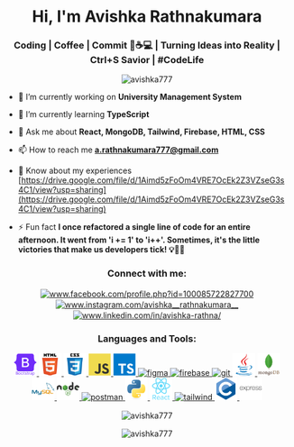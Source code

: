 <h1 align="center">Hi, I'm Avishka Rathnakumara</h1>
<h3 align="center">Coding | Coffee | Commit 🚀☕💻 | Turning Ideas into Reality | Ctrl+S Savior | #CodeLife</h3>

<p align="center"> <img src="https://komarev.com/ghpvc/?username=avishka777&label=Profile%20views&color=0e75b6&style=flat" alt="avishka777" /> </p>

- 🔭 I’m currently working on **University Management System**

- 🌱 I’m currently learning **TypeScript**

- 💬 Ask me about **React, MongoDB, Tailwind, Firebase, HTML, CSS**

- 📫 How to reach me **a.rathnakumara777@gmail.com**

- 📄 Know about my experiences [https://drive.google.com/file/d/1Aimd5zFoOm4VRE7OcEk2Z3VZseG3s4C1/view?usp=sharing](https://drive.google.com/file/d/1Aimd5zFoOm4VRE7OcEk2Z3VZseG3s4C1/view?usp=sharing)

- ⚡ Fun fact **I once refactored a single line of code for an entire afternoon. It went from 'i += 1' to 'i++'. Sometimes, it's the little victories that make us developers tick! 💡👩‍💻**

<h3 align="center">Connect with me:</h3>
<p align="center">
<a href="https://fb.com/www.facebook.com/profile.php?id=100085722827700" target="blank"><img align="center" src="https://raw.githubusercontent.com/rahuldkjain/github-profile-readme-generator/master/src/images/icons/Social/facebook.svg" alt="www.facebook.com/profile.php?id=100085722827700" height="30" width="40" /></a>
<a href="https://instagram.com/www.instagram.com/avishka__rathnakumara__" target="blank"><img align="center" src="https://raw.githubusercontent.com/rahuldkjain/github-profile-readme-generator/master/src/images/icons/Social/instagram.svg" alt="www.instagram.com/avishka__rathnakumara__" height="30" width="40" /></a>
<a href="https://linkedin.com/in/www.linkedin.com/in/avishka-rathna/" target="blank"><img align="center" src="https://raw.githubusercontent.com/rahuldkjain/github-profile-readme-generator/master/src/images/icons/Social/linked-in-alt.svg" alt="www.linkedin.com/in/avishka-rathna/" height="30" width="40" /></a>
</p>

<h3 align="center">Languages and Tools:</h3>
<p align="center"> 
<a href="https://getbootstrap.com" target="_blank" rel="noreferrer"> <img src="https://raw.githubusercontent.com/devicons/devicon/master/icons/bootstrap/bootstrap-plain-wordmark.svg" alt="bootstrap" width="40" height="40"/> </a> 
<a href="https://www.w3.org/html/" target="_blank" rel="noreferrer"> <img src="https://raw.githubusercontent.com/devicons/devicon/master/icons/html5/html5-original-wordmark.svg" alt="html5" width="40" height="40"/> </a> 
<a href="https://www.w3schools.com/css/" target="_blank" rel="noreferrer"> <img src="https://raw.githubusercontent.com/devicons/devicon/master/icons/css3/css3-original-wordmark.svg" alt="css3" width="40" height="40"/> </a> 
<a href="https://developer.mozilla.org/en-US/docs/Web/JavaScript" target="_blank" rel="noreferrer"> <img src="https://raw.githubusercontent.com/devicons/devicon/master/icons/javascript/javascript-original.svg" alt="javascript" width="40" height="40"/> </a>
<a href="https://www.typescriptlang.org/" target="_blank" rel="noreferrer"> <img src="https://raw.githubusercontent.com/devicons/devicon/master/icons/typescript/typescript-original.svg" alt="typescript" width="40" height="40"/> </a> 
<a href="https://www.figma.com/" target="_blank" rel="noreferrer"> <img src="https://www.vectorlogo.zone/logos/figma/figma-icon.svg" alt="figma" width="40" height="40"/> </a> <a href="https://firebase.google.com/" target="_blank" rel="noreferrer"> <img src="https://www.vectorlogo.zone/logos/firebase/firebase-icon.svg" alt="firebase" width="40" height="40"/> </a> 
<a href="https://git-scm.com/" target="_blank" rel="noreferrer"> <img src="https://www.vectorlogo.zone/logos/git-scm/git-scm-icon.svg" alt="git" width="40" height="40"/> </a> 
<a href="https://www.java.com" target="_blank" rel="noreferrer"> <img src="https://raw.githubusercontent.com/devicons/devicon/master/icons/java/java-original.svg" alt="java" width="40" height="40"/> </a> 
<a href="https://www.mongodb.com/" target="_blank" rel="noreferrer"> <img src="https://raw.githubusercontent.com/devicons/devicon/master/icons/mongodb/mongodb-original-wordmark.svg" alt="mongodb" width="40" height="40"/> </a> 
<a href="https://www.mysql.com/" target="_blank" rel="noreferrer"> <img src="https://raw.githubusercontent.com/devicons/devicon/master/icons/mysql/mysql-original-wordmark.svg" alt="mysql" width="40" height="40"/> </a> 
<a href="https://nodejs.org" target="_blank" rel="noreferrer"> <img src="https://raw.githubusercontent.com/devicons/devicon/master/icons/nodejs/nodejs-original-wordmark.svg" alt="nodejs" width="40" height="40"/> </a> 
<a href="https://postman.com" target="_blank" rel="noreferrer"> <img src="https://www.vectorlogo.zone/logos/getpostman/getpostman-icon.svg" alt="postman" width="40" height="40"/> </a> 
<a href="https://www.python.org" target="_blank" rel="noreferrer"> <img src="https://raw.githubusercontent.com/devicons/devicon/master/icons/python/python-original.svg" alt="python" width="40" height="40"/> </a> 
<a href="https://reactjs.org/" target="_blank" rel="noreferrer"> <img src="https://raw.githubusercontent.com/devicons/devicon/master/icons/react/react-original-wordmark.svg" alt="react" width="40" height="40"/> </a> 
<a href="https://tailwindcss.com/" target="_blank" rel="noreferrer"> <img src="https://www.vectorlogo.zone/logos/tailwindcss/tailwindcss-icon.svg" alt="tailwind" width="40" height="40"/> </a> 
<a href="https://www.cprogramming.com/" target="_blank" rel="noreferrer"> <img src="https://raw.githubusercontent.com/devicons/devicon/master/icons/c/c-original.svg" alt="c" width="40" height="40"/> </a> 
<a href="https://expressjs.com" target="_blank" rel="noreferrer"> <img src="https://raw.githubusercontent.com/devicons/devicon/master/icons/express/express-original-wordmark.svg" alt="express" width="40" height="40"/> </a> 
</p>

<p align="center" ><img align="center" src="https://github-readme-stats.vercel.app/api/top-langs?username=avishka777&show_icons=true&locale=en&layout=compact" alt="avishka777" /></p>

<p align="center" ><img align="center" src="https://github-readme-streak-stats.herokuapp.com/?user=avishka777&" alt="avishka777" /></p>
